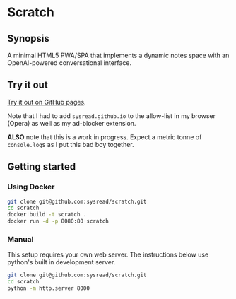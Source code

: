 # Scratch

## Synopsis

A minimal HTML5 PWA/SPA that implements a dynamic notes space with an OpenAI-powered conversational interface.

## Try it out

[Try it out on GitHub pages](https://sysread.github.io/scratch/).

Note that I had to add `sysread.github.io` to the allow-list in my browser (Opera) as well as my ad-blocker extension.

**ALSO** note that this is a work in progress. Expect a metric tonne of `console.log`s as I put this bad boy together.

## Getting started

### Using Docker

```bash
git clone git@github.com:sysread/scratch.git
cd scratch
docker build -t scratch .
docker run -d -p 8080:80 scratch
```

### Manual

This setup requires your own web server. The instructions below use python's built in development server.

```bash
git clone git@github.com:sysread/scratch.git
cd scratch
python -m http.server 8000
```
